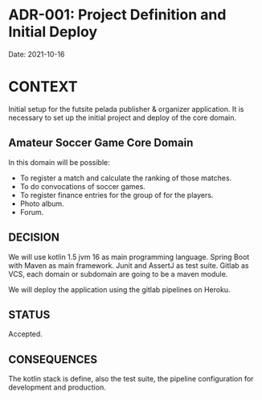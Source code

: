 # ADR-001: Project Definition and Initial Deploy

Date: 2021-10-16

# CONTEXT

Initial setup for the futsite pelada publisher & organizer application. It is necessary to set up the initial project
and deploy of the core domain.

## Amateur Soccer Game Core Domain

In this domain will be possible:

* To register a match and calculate the ranking of those matches.
* To do convocations of soccer games.
* To register finance entries for the group of for the players.
* Photo album.
* Forum.

## DECISION

We will use kotlin 1.5 jvm 16 as main programming language. Spring Boot with Maven as main framework. Junit and AssertJ
as test suite. Gitlab as VCS, each domain or subdomain are going to be a maven module.

We will deploy the application using the gitlab pipelines on Heroku.

## STATUS

Accepted.

## CONSEQUENCES

The kotlin stack is define, also the test suite, the pipeline configuration for development and production.
